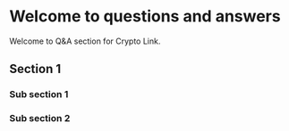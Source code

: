 # Welcome to questions and answers 
Welcome to Q&A section for Crypto Link.

## Section 1
### Sub section 1
### Sub section 2